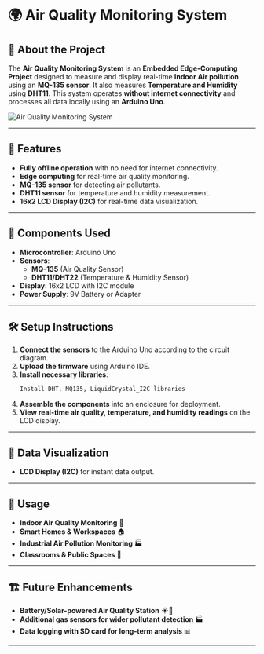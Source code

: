 # 🌍 Air Quality Monitoring System

## 📖 About the Project
The **Air Quality Monitoring System** is an **Embedded Edge-Computing Project** designed to measure and display real-time **Indoor Air pollution** using an **MQ-135 sensor**. It also measures **Temperature and Humidity** using **DHT11**. This system operates **without internet connectivity** and processes all data locally using an **Arduino Uno**.

![Air Quality Monitoring System](image-link-here)

---

## 🚀 Features
- **Fully offline operation** with no need for internet connectivity.
- **Edge computing** for real-time air quality monitoring.
- **MQ-135 sensor** for detecting air pollutants.
- **DHT11 sensor** for temperature and humidity measurement.
- **16x2 LCD Display (I2C)** for real-time data visualization.

---

## 🔧 Components Used
- **Microcontroller**: Arduino Uno
- **Sensors**:
  - **MQ-135** (Air Quality Sensor)
  - **DHT11/DHT22** (Temperature & Humidity Sensor)
- **Display**: 16x2 LCD with I2C module
- **Power Supply**: 9V Battery or Adapter

---

## 🛠️ Setup Instructions
1. **Connect the sensors** to the Arduino Uno according to the circuit diagram.
2. **Upload the firmware** using Arduino IDE.
3. **Install necessary libraries**:
   ```bash
   Install DHT, MQ135, LiquidCrystal_I2C libraries
   ```
4. **Assemble the components** into an enclosure for deployment.
5. **View real-time air quality, temperature, and humidity readings** on the LCD display.

---

## 📡 Data Visualization
- **LCD Display (I2C)** for instant data output.

---

## 📌 Usage
- **Indoor Air Quality Monitoring** 🏡
- **Smart Homes & Workspaces** 🏠
- **Industrial Air Pollution Monitoring** 🏭
- **Classrooms & Public Spaces** 🏫

---


## 🏗️ Future Enhancements
- **Battery/Solar-powered Air Quality Station** ☀️🔋
- **Additional gas sensors for wider pollutant detection** 🏭
- **Data logging with SD card for long-term analysis** 📊

---

